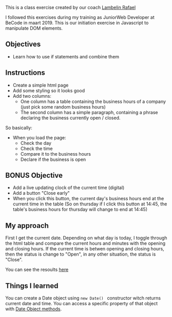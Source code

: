 This is a class exercise created by our coach [Lambelin Rafael](https://github.com/rafaello104)

I followed this exercises during my training as JuniorWeb Developer at BeCode in maart 2019.
This is our initiation exercise in Javascript to manipulate DOM elements.

## Objectives

- Learn how to use if statements and combine them 


## Instructions

- Create a simple html page
- Add some styling so it looks good
- Add two columns:
    - One column has a table containing the business hours of a company (just pick some random business hours)
    - The second column has a simple paragraph, containing a phrase declaring the business currently open / closed.
    
So basically:

- When you load the page:
    - Check the day
    - Check the time
    - Compare it to the business hours
    - Declare if the business is open
    

## BONUS Objective

- Add a live updating clock of the current time (digital)
- Add a button "Close early"
- When you click this button, the current day's business hours end at the current time in the table
(So on thursday if I click this button at 14:45, the table's business hours for thursday will change to end at 14:45)

## My approach

First I get the current date. Depending on what day is today, I toggle through the html table and compare the current hours and minutes with the opening and closing hours. If the current time is betwen opening and closing hours, then the status is change to "Open", in any other situation, the status is "Close".

You can see the resoults [here](https://alexandramadalina.github.io/serious-business/.)

## Things I learned

You can create a Date object using `new Date() ` constructor witch returns current date and time. You can access a specific property of that object with [Date Object methods](https://javascript.info/date).

